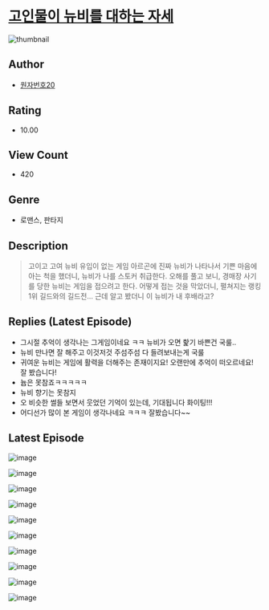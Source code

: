 # [고인물이 뉴비를 대하는 자세](https://comic.naver.com/challenge/list?titleId=810809)
![thumbnail](https://image-comic.pstatic.net/user_contents_data/challenge_comic/2023/05/24/264414/upload_3918468548992131430_480x623.jpeg)

## Author
- [원자번호20](https://comic.naver.com/artistTitle?id=264414)

## Rating
- 10.00

## View Count
- 420

## Genre
- 로맨스, 판타지

## Description
> 고이고 고여 뉴비 유입이 없는 게임 아르곤에 진짜 뉴비가 나타나서 기쁜 마음에 아는 척을 했더니, 뉴비가 나를 스토커 취급한다. 오해를 풀고 보니, 경매장 사기를 당한 뉴비는 게임을 접으려고 한다. 어떻게 접는 것을 막았더니, 펼쳐지는 랭킹 1위 길드와의 길드전... 근데 알고 봤더니 이 뉴비가 내 후배라고?

## Replies (Latest Episode)
- 그시절 추억이 생각나는 그게임이네요 ㅋㅋ 뉴비가 오면 핥기 바쁜건 국룰..
- 뉴비 만나면 잘 해주고 이것저것 주섬주섬 다 들려보내는게 국룰
- 귀여운 뉴비는 게임에 활력을 더해주는 존재이지요! 오랜만에 추억이 떠오르네요! 잘 봤습니다!
- 늅은 못참죠ㅋㅋㅋㅋㅋ
- 뉴비 향기는 못참지
- 오 비슷한 썰들 보면서 웃었던 기억이 있는데, 기대됩니다 화이팅!!!
- 어디선가 많이 본 게임이 생각나네요 ㅋㅋㅋ 잘봤습니다~~

## Latest Episode
![image](https://image-comic.pstatic.net/user_contents_data/challenge_comic/2023/05/24/264414/upload_3760613678163256627.jpeg)

![image](https://image-comic.pstatic.net/user_contents_data/challenge_comic/2023/05/24/264414/upload_3486128297605227619.jpeg)

![image](https://image-comic.pstatic.net/user_contents_data/challenge_comic/2023/05/24/264414/upload_3991426638707975736.jpeg)

![image](https://image-comic.pstatic.net/user_contents_data/challenge_comic/2023/05/24/264414/upload_3689345726747403318.jpeg)

![image](https://image-comic.pstatic.net/user_contents_data/challenge_comic/2023/05/24/264414/upload_7219945725371888742.jpeg)

![image](https://image-comic.pstatic.net/user_contents_data/challenge_comic/2023/05/24/264414/upload_4123433832087368505.jpeg)

![image](https://image-comic.pstatic.net/user_contents_data/challenge_comic/2023/05/24/264414/upload_3546697291491927395.jpeg)

![image](https://image-comic.pstatic.net/user_contents_data/challenge_comic/2023/05/24/264414/upload_7075211516524836194.jpeg)

![image](https://image-comic.pstatic.net/user_contents_data/challenge_comic/2023/05/24/264414/upload_3473464100483511862.jpeg)

![image](https://image-comic.pstatic.net/user_contents_data/challenge_comic/2023/05/24/264414/upload_4051380615507043128.jpeg)
